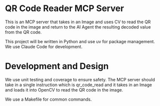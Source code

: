 # QR Code Reader MCP Server

This is an MCP server that takes in an Image and uses CV to read the QR code in the image and return to the AI Agent the resulting decoded value from the QR code.

This project will be written in Python and use uv for package management.
We use Claude Code for development.

# Development and Design

We use unit testing and coverage to ensure safety. The MCP server should take in a single instruction which is qr_code_read and it takes in an Image and loads it into OpenCV to read the QR code in the image.

We use a Makefile for common commands.